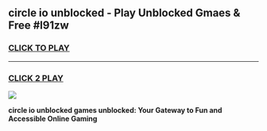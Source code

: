 
## circle io unblocked - Play Unblocked Gmaes & Free #l91zw
<h3>
<a href="https://news.freeplayer.one?title=circle_io_unblocked&ref=24F">CLICK TO PLAY</a></h3>
<hr>

<h3>
<a href="https://news.freeplayer.one?title=circle_io_unblocked&ref=24F">CLICK 2 PLAY</a>
  
</h3>

<a href="https://news.freeplayer.one?title=circle_io_unblocked&ref=24F/"><img src="https://clearcache.store/games.png"></a>


**circle io unblocked games unblocked: Your Gateway to Fun and Accessible Online Gaming**

